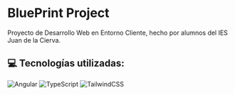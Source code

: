 # BluePrint Project
Proyecto de Desarrollo Web en Entorno Cliente, hecho por alumnos del IES Juan de la Cierva.

## 💻 Tecnologías utilizadas:
![Angular](https://img.shields.io/badge/angular-%23007ACC.svg?style=for-the-badge&logo=angular&logoColor=white) 
![TypeScript](https://img.shields.io/badge/typescript-%23007ACC.svg?style=for-the-badge&logo=typescript&logoColor=white) 
![TailwindCSS](https://img.shields.io/badge/tailwindcss-%2338B2AC.svg?style=for-the-badge&logo=tailwind-css&logoColor=white) 
